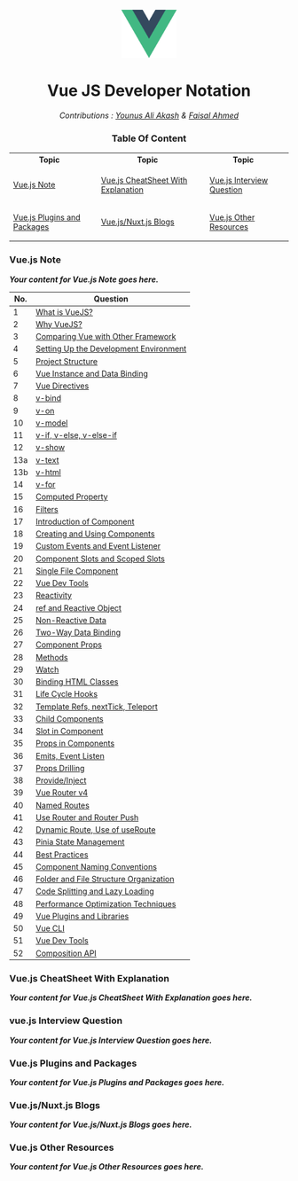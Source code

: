 <p align="center">
  <img src="/assets/Vue.js_Logo_2.svg.png" alt="vue-js-logo" width="100px"/>
</p>

<h1 align="center">Vue JS Developer Notation</h1>
<p align="center">
<em>Contributions : 
<a target="_blank" href="https://github.com/younusaliakash">Younus Ali Akash</a> &
<a target="_blank" href="https://github.com/faisal2410">Faisal Ahmed</a>
</em>
</p>

<h3 align="center">Table Of Content</h3>

<table width="100%">
<tr>
<th >Topic<td>
<th >Topic<td>
<th >Topic<td>
</tr>
<tr>
<td>

[Vue.js Note](#vuejs-note) <td>

<td>

[Vue.js CheatSheet With Explanation](#vuejs-cheatsheet-with-explanation)

<td>
<td>

[Vue.js Interview Question](#vuejs-interview-question)

<td>
</tr>
<tr>

<td>

[Vue.js Plugins and Packages](#vuejs-plugins-and-packages)

<td>
<td>

[Vue.js/Nuxt.js Blogs](#vuejsnuxtjs-blogs)

<td>
<td>

[Vue.js Other Resources](#vuejs-other-resources)

<td>
</tr>
</table>

### Vue.js Note

**_Your content for Vue.js Note goes here._**

| No. | Question                                                                            |
|-----|-------------------------------------------------------------------------------------|
| 1   | [What is VueJS?]("/vue_note/2_what_is_vuejs3.md")                                                  |
| 2   | [Why VueJS?](#2-why-vuejs)                                                          |
| 3   | [Comparing Vue with Other Framework](#3-comparing-vue-with-other-framework)        |
| 4   | [Setting Up the Development Environment](#4-setting-up-the-development-environment) |
| 5   | [Project Structure](#5-project-structure)                                           |
| 6   | [Vue Instance and Data Binding](#6-vue-instance-and-data-binding)                   |
| 7   | [Vue Directives](#7-vue-directives)                                                 |
| 8   | [v-bind](#8-v-bind)                                                                |
| 9   | [v-on](#9-v-on)                                                                    |
| 10  | [v-model](#10-v-model)                                                             |
| 11  | [v-if, v-else, v-else-if](#11-v-if-v-else-v-else-if)                               |
| 12  | [v-show](#12-v-show)                                                               |
| 13a | [v-text](#13a-v-text)                                                              |
| 13b | [v-html](#13b-v-html)                                                              |
| 14  | [v-for](#14-v-for)                                                                 |
| 15  | [Computed Property](#15-computed-property)                                         |
| 16  | [Filters](#16-filters)                                                             |
| 17  | [Introduction of Component](#17-introduction-of-component)                         |
| 18  | [Creating and Using Components](#18-creating-and-using-components)                 |
| 19  | [Custom Events and Event Listener](#19-custom-events-and-event-listener)           |
| 20  | [Component Slots and Scoped Slots](#20-component-slots-and-scoped-slots)           |
| 21  | [Single File Component](#21-single-file-component)                                 |
| 22  | [Vue Dev Tools](#22-vue-dev-tools)                                                 |
| 23  | [Reactivity](#23-reactivity)                                                       |
| 24  | [ref and Reactive Object](#24-ref-and-reactive-object)                             |
| 25  | [Non-Reactive Data](#25-non-reactive-data)                                         |
| 26  | [Two-Way Data Binding](#26-two-way-data-binding)                                   |
| 27  | [Component Props](#27-component-props)                                             |
| 28  | [Methods](#28-methods)                                                             |
| 29  | [Watch](#29-watch)                                                                 |
| 30  | [Binding HTML Classes](#30-binding-html-classes)                                   |
| 31  | [Life Cycle Hooks](#31-life-cycle-hooks)                                           |
| 32  | [Template Refs, nextTick, Teleport](#32-template-refs-nexttick-teleport)           |
| 33  | [Child Components](#33-child-components)                                           |
| 34  | [Slot in Component](#34-slot-in-component)                                         |
| 35  | [Props in Components](#35-props-in-components)                                     |
| 36  | [Emits, Event Listen](#36-emits-event-listen)                                      |
| 37  | [Props Drilling](#37-props-drilling)                                               |
| 38  | [Provide/Inject](#38-provide-inject)                                               |
| 39  | [Vue Router v4](#39-vue-router-v4)                                                 |
| 40  | [Named Routes](#40-named-routes)                                                   |
| 41  | [Use Router and Router Push](#41-use-router-and-router-push)                       |
| 42  | [Dynamic Route, Use of useRoute](#42-dynamic-route-use-of-useroute)                 |
| 43  | [Pinia State Management](#43-pinia-state-management)                               |
| 44  | [Best Practices](#44-best-practices)                                               |
| 45  | [Component Naming Conventions](#45-component-naming-conventions)                   |
| 46  | [Folder and File Structure Organization](#46-folder-and-file-structure-organization) |
| 47  | [Code Splitting and Lazy Loading](#47-code-splitting-and-lazy-loading)               |
| 48  | [Performance Optimization Techniques](#48-performance-optimization-techniques)       |
| 49  | [Vue Plugins and Libraries](#49-vue-plugins-and-libraries)                         |
| 50  | [Vue CLI](#50-vue-cli)                                                             |
| 51  | [Vue Dev Tools](#51-vue-dev-tools)                                                 |
| 52  | [Composition API](#52-composition-api)                                             |


### Vue.js CheatSheet With Explanation

**_Your content for Vue.js CheatSheet With Explanation goes here._**

### vue.js Interview Question

**_Your content for Vue.js Interview Question goes here._**

### Vue.js Plugins and Packages

**_Your content for Vue.js Plugins and Packages goes here._**

### Vue.js/Nuxt.js Blogs

**_Your content for Vue.js/Nuxt.js Blogs goes here._**

### Vue.js Other Resources

***Your content for Vue.js Other Resources goes here.***
